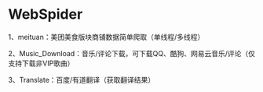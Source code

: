 # WebSpider

1、meituan：美团美食版块商铺数据简单爬取（单线程/多线程）

2、Music_Download：音乐/评论下载，可下载QQ、酷狗、网易云音乐/评论（仅支持下载非VIP歌曲）

3、Translate：百度/有道翻译（获取翻译结果）

